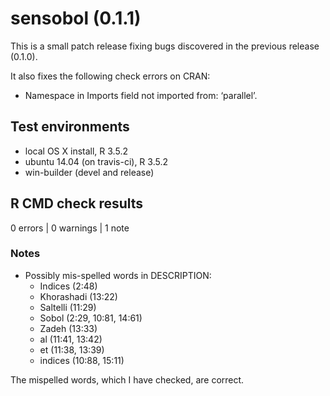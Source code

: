 # sensobol (0.1.1)

This is a small patch release fixing bugs discovered in the previous release (0.1.0).

It also fixes the following check errors on CRAN:
  - Namespace in Imports field not imported from: ‘parallel’.

## Test environments
* local OS X install, R 3.5.2
* ubuntu 14.04 (on travis-ci), R 3.5.2
* win-builder (devel and release)

## R CMD check results

0 errors | 0 warnings | 1 note

### Notes

* Possibly mis-spelled words in DESCRIPTION:
    * Indices (2:48)
    * Khorashadi (13:22)
    * Saltelli (11:29)
    * Sobol (2:29, 10:81, 14:61)
    * Zadeh (13:33)
    * al (11:41, 13:42)
    * et (11:38, 13:39)
    * indices (10:88, 15:11)

The mispelled words, which I have checked, are correct.
